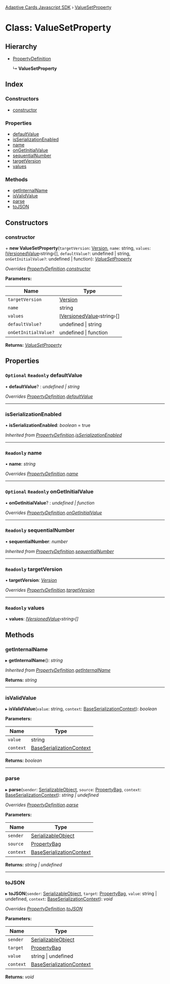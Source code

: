 [Adaptive Cards Javascript SDK](../README.md) › [ValueSetProperty](valuesetproperty.md)

# Class: ValueSetProperty

## Hierarchy

* [PropertyDefinition](propertydefinition.md)

  ↳ **ValueSetProperty**

## Index

### Constructors

* [constructor](valuesetproperty.md#constructor)

### Properties

* [defaultValue](valuesetproperty.md#optional-readonly-defaultvalue)
* [isSerializationEnabled](valuesetproperty.md#isserializationenabled)
* [name](valuesetproperty.md#readonly-name)
* [onGetInitialValue](valuesetproperty.md#optional-readonly-ongetinitialvalue)
* [sequentialNumber](valuesetproperty.md#readonly-sequentialnumber)
* [targetVersion](valuesetproperty.md#readonly-targetversion)
* [values](valuesetproperty.md#readonly-values)

### Methods

* [getInternalName](valuesetproperty.md#getinternalname)
* [isValidValue](valuesetproperty.md#isvalidvalue)
* [parse](valuesetproperty.md#parse)
* [toJSON](valuesetproperty.md#tojson)

## Constructors

###  constructor

\+ **new ValueSetProperty**(`targetVersion`: [Version](version.md), `name`: string, `values`: [IVersionedValue](../interfaces/iversionedvalue.md)‹string›[], `defaultValue?`: undefined | string, `onGetInitialValue?`: undefined | function): *[ValueSetProperty](valuesetproperty.md)*

*Overrides [PropertyDefinition](propertydefinition.md).[constructor](propertydefinition.md#constructor)*

**Parameters:**

Name | Type |
------ | ------ |
`targetVersion` | [Version](version.md) |
`name` | string |
`values` | [IVersionedValue](../interfaces/iversionedvalue.md)‹string›[] |
`defaultValue?` | undefined &#124; string |
`onGetInitialValue?` | undefined &#124; function |

**Returns:** *[ValueSetProperty](valuesetproperty.md)*

## Properties

### `Optional` `Readonly` defaultValue

• **defaultValue**? : *undefined | string*

*Overrides [PropertyDefinition](propertydefinition.md).[defaultValue](propertydefinition.md#optional-readonly-defaultvalue)*

___

###  isSerializationEnabled

• **isSerializationEnabled**: *boolean* = true

*Inherited from [PropertyDefinition](propertydefinition.md).[isSerializationEnabled](propertydefinition.md#isserializationenabled)*

___

### `Readonly` name

• **name**: *string*

*Overrides [PropertyDefinition](propertydefinition.md).[name](propertydefinition.md#readonly-name)*

___

### `Optional` `Readonly` onGetInitialValue

• **onGetInitialValue**? : *undefined | function*

*Overrides [PropertyDefinition](propertydefinition.md).[onGetInitialValue](propertydefinition.md#optional-readonly-ongetinitialvalue)*

___

### `Readonly` sequentialNumber

• **sequentialNumber**: *number*

*Inherited from [PropertyDefinition](propertydefinition.md).[sequentialNumber](propertydefinition.md#readonly-sequentialnumber)*

___

### `Readonly` targetVersion

• **targetVersion**: *[Version](version.md)*

*Overrides [PropertyDefinition](propertydefinition.md).[targetVersion](propertydefinition.md#readonly-targetversion)*

___

### `Readonly` values

• **values**: *[IVersionedValue](../interfaces/iversionedvalue.md)‹string›[]*

## Methods

###  getInternalName

▸ **getInternalName**(): *string*

*Inherited from [PropertyDefinition](propertydefinition.md).[getInternalName](propertydefinition.md#getinternalname)*

**Returns:** *string*

___

###  isValidValue

▸ **isValidValue**(`value`: string, `context`: [BaseSerializationContext](baseserializationcontext.md)): *boolean*

**Parameters:**

Name | Type |
------ | ------ |
`value` | string |
`context` | [BaseSerializationContext](baseserializationcontext.md) |

**Returns:** *boolean*

___

###  parse

▸ **parse**(`sender`: [SerializableObject](serializableobject.md), `source`: [PropertyBag](../README.md#propertybag), `context`: [BaseSerializationContext](baseserializationcontext.md)): *string | undefined*

*Overrides [PropertyDefinition](propertydefinition.md).[parse](propertydefinition.md#parse)*

**Parameters:**

Name | Type |
------ | ------ |
`sender` | [SerializableObject](serializableobject.md) |
`source` | [PropertyBag](../README.md#propertybag) |
`context` | [BaseSerializationContext](baseserializationcontext.md) |

**Returns:** *string | undefined*

___

###  toJSON

▸ **toJSON**(`sender`: [SerializableObject](serializableobject.md), `target`: [PropertyBag](../README.md#propertybag), `value`: string | undefined, `context`: [BaseSerializationContext](baseserializationcontext.md)): *void*

*Overrides [PropertyDefinition](propertydefinition.md).[toJSON](propertydefinition.md#tojson)*

**Parameters:**

Name | Type |
------ | ------ |
`sender` | [SerializableObject](serializableobject.md) |
`target` | [PropertyBag](../README.md#propertybag) |
`value` | string &#124; undefined |
`context` | [BaseSerializationContext](baseserializationcontext.md) |

**Returns:** *void*
